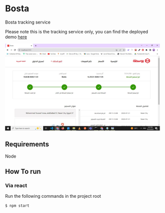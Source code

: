 # Bosta
Bosta tracking service

Please note this is the tracking service only, you can find the deployed demo [here](https://bosta-topaz.vercel.app/)

![Demo](demo.JPG)
## Requirements
Node 

## How To run

### Via react
Run the following commands in the project root
```
$ npm start
```
